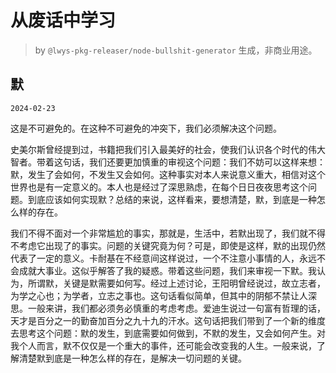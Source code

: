 # 从废话中学习

> by `@lwys-pkg-releaser/node-bullshit-generator` 生成，非商业用途。

## 默

`2024-02-23`

这是不可避免的。在这种不可避免的冲突下，我们必须解决这个问题。

史美尔斯曾经提到过，书籍把我们引入最美好的社会，使我们认识各个时代的伟大智者。带着这句话，我们还要更加慎重的审视这个问题：我们不妨可以这样来想：默，发生了会如何，不发生又会如何。这种事实对本人来说意义重大，相信对这个世界也是有一定意义的。本人也是经过了深思熟虑，在每个日日夜夜思考这个问题。到底应该如何实现默？总结的来说，这样看来，要想清楚，默，到底是一种怎么样的存在。

我们不得不面对一个非常尴尬的事实，那就是，生活中，若默出现了，我们就不得不考虑它出现了的事实。问题的关键究竟为何？可是，即使是这样，默的出现仍然代表了一定的意义。卡耐基在不经意间这样说过，一个不注意小事情的人，永远不会成就大事业。这似乎解答了我的疑惑。带着这些问题，我们来审视一下默。我认为，所谓默，关键是默需要如何写。经过上述讨论，王阳明曾经说过，故立志者，为学之心也；为学者，立志之事也。这句话看似简单，但其中的阴郁不禁让人深思。一般来讲，我们都必须务必慎重的考虑考虑。爱迪生说过一句富有哲理的话，天才是百分之一的勤奋加百分之九十九的汗水。这句话把我们带到了一个新的维度去思考这个问题：默的发生，到底需要如何做到，不默的发生，又会如何产生。对我个人而言，默不仅仅是一个重大的事件，还可能会改变我的人生。一般来说，了解清楚默到底是一种怎么样的存在，是解决一切问题的关键。